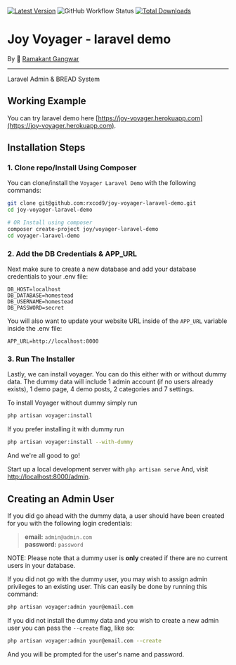 [![Latest Version](https://img.shields.io/github/v/release/rxcod9/joy-voyager-laravel-demo?style=flat-square)](https://github.com/rxcod9/joy-voyager-laravel-demo/releases)
![GitHub Workflow Status](https://img.shields.io/github/workflow/status/rxcod9/joy-voyager-laravel-demo/tests?label=tests)
[![Total Downloads](https://img.shields.io/packagist/dt/joy/voyager-laravel-demo.svg?style=flat-square)](https://packagist.org/packages/joy/voyager-laravel-demo)

# **Joy Voyager** - laravel demo
By 🐼 [Ramakant Gangwar](https://github.com/rxcod9)

<hr>

Laravel Admin & BREAD System

## Working Example

You can try laravel demo here [https://joy-voyager.herokuapp.com](https://joy-voyager.herokuapp.com).

## Installation Steps

### 1. Clone repo/Install Using Composer

You can clone/install the `Voyager Laravel Demo` with the following commands:

```bash
git clone git@github.com:rxcod9/joy-voyager-laravel-demo.git
cd joy-voyager-laravel-demo

# OR Install using composer
composer create-project joy/voyager-laravel-demo
cd voyager-laravel-demo
```

### 2. Add the DB Credentials & APP_URL

Next make sure to create a new database and add your database credentials to your .env file:

```
DB_HOST=localhost
DB_DATABASE=homestead
DB_USERNAME=homestead
DB_PASSWORD=secret
```

You will also want to update your website URL inside of the `APP_URL` variable inside the .env file:

```
APP_URL=http://localhost:8000
```

### 3. Run The Installer

Lastly, we can install voyager. You can do this either with or without dummy data.
The dummy data will include 1 admin account (if no users already exists), 1 demo page, 4 demo posts, 2 categories and 7 settings.

To install Voyager without dummy simply run

```bash
php artisan voyager:install
```

If you prefer installing it with dummy run

```bash
php artisan voyager:install --with-dummy
```

And we're all good to go!

Start up a local development server with `php artisan serve` And, visit [http://localhost:8000/admin](http://localhost:8000/admin).

## Creating an Admin User

If you did go ahead with the dummy data, a user should have been created for you with the following login credentials:

>**email:** `admin@admin.com`   
>**password:** `password`

NOTE: Please note that a dummy user is **only** created if there are no current users in your database.

If you did not go with the dummy user, you may wish to assign admin privileges to an existing user.
This can easily be done by running this command:

```bash
php artisan voyager:admin your@email.com
```

If you did not install the dummy data and you wish to create a new admin user you can pass the `--create` flag, like so:

```bash
php artisan voyager:admin your@email.com --create
```

And you will be prompted for the user's name and password.

